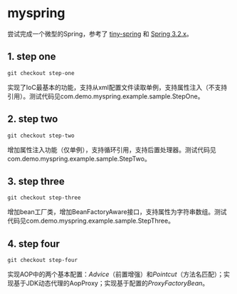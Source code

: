 myspring
=======

尝试完成一个微型的Spring，参考了 [tiny-spring](https://github.com/code4craft/tiny-spring) 和 [Spring 3.2.x](https://github.com/spring-projects/spring-framework/tree/3.2.x)。

## 1. step one

    git checkout step-one

实现了IoC最基本的功能，支持从xml配置文件读取单例，支持属性注入（不支持引用）。测试代码见com.demo.myspring.example.sample.StepOne。

## 2. step two

    git checkout step-two

增加属性注入功能（仅单例），支持循环引用，支持后置处理器。测试代码见com.demo.myspring.example.sample.StepTwo。

## 3. step three

    git checkout step-three

增加bean工厂类，增加BeanFactoryAware接口，支持属性为字符串数组。测试代码见com.demo.myspring.example.sample.StepThree。

## 4. step four

    git checkout step-four

实现AOP中的两个基本配置：*Advice*（前置增强）和*Pointcut*（方法名匹配）；实现基于JDK动态代理的AopProxy；实现基于配置的*ProxyFactoryBean*。

